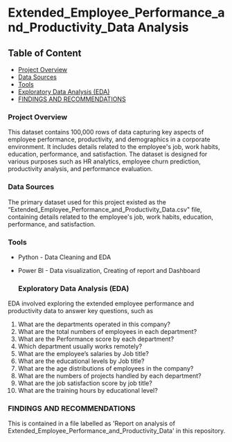 # Extended_Employee_Performance_and_Productivity_Data Analysis

## Table of Content

- [Project Overview](#project-overview)
- [Data Sources](#data-sources)
- [Tools](#tools)
- [Exploratory Data Analysis (EDA)](#exploratory-data-analysis-(eda))
- [FINDINGS AND RECOMMENDATIONS](#findings-and-recommendations)

  
### Project Overview

 This dataset contains 100,000 rows of data capturing key aspects of employee performance, productivity, and demographics in a corporate environment. It includes details related to the employee's job, work habits, education, performance, and satisfaction. The dataset is designed for various purposes such as HR analytics, employee churn prediction, productivity analysis, and performance evaluation.

 ### Data Sources

 The primary dataset used for this project existed as the “Extended_Employee_Performance_and_Productivity_Data.csv"   file, containing details related to the employee's job, work habits, education, performance, and satisfaction.

 ### Tools

 - Python - Data Cleaning and EDA
 - Power BI - Data visualization, Creating of report and Dashboard

   ### Exploratory Data Analysis (EDA)

EDA involved exploring the extended employee performance and productivity data to answer key questions, such as

1.	What are the departments operated in this company?
2.	What are the total numbers of employees in each department?
3.	What are the Performance score by each department?
4.	Which department usually works remotely?
5.	What are the employee’s salaries by Job title?
6.	What are the educational levels by Job title?    
7.	What are the age distributions of employees in the company?
8.	What are the numbers of projects handled by each department?
9.	What are the job satisfaction score by job title?
10.	What are the training hours by educational level?

### FINDINGS AND RECOMMENDATIONS

This is contained in a file labelled as 'Report on analysis of Extended_Employee_Performance_and_Productivity_Data' in this repository.
